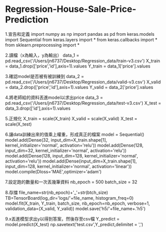 # Regression-House-Sale-Price-Prediction
1.宣告和定義
import numpy as np
import pandas as pd
from keras.models import Sequential
from keras.layers import *
from keras.callbacks import *
from sklearn.preprocessing import *

2.讀檔（x為輸入，y為輸出）
data_1 = pd.read_csv('/Users/jn6737/Desktop/Regression_data/train-v3.csv')
X_train = data_1.drop(['price','id'],axis=1).values
Y_train = data_1['price'].values

3.確認model是否被有被訓練到
data_2 = pd.read_csv('/Users/jn6737/Desktop/Regression_data/valid-v3.csv')
X_valid = data_2.drop(['price','id'],axis=1).values
Y_valid = data_2['price'].values

4.將老師給的資料丟進model以求出price
data_3 = pd.read_csv('/Users/jn6737/Desktop/Regression_data/test-v3.csv')
X_test = data_3.drop(['id'],axis=1).values

5.正規化
X_train = scale(X_train)
X_valid = scale(X_valid)
X_test = scale(X_test)

6.讓data訓練出來的值乘上權重，形成真正的檔案
model = Sequential()
model.add(Dense(32, input_dim=X_train.shape[1], kernel_initializer='normal', activation='relu'))
model.add(Dense(128, input_dim=32, kernel_initializer='normal', activation='relu'))
model.add(Dense(128, input_dim=128, kernel_initializer='normal', activation='relu'))
model.add(Dense(input_dim=X_train.shape[1], input_dim=128, kernel_initializer='normal', activation='linear'))
model.compile(Dloss='MAE',optimizer='adam')

7.設定跑的數量和一次丟幾筆資料
nb_epoch = 500
batch_size = 32

8.存擋
file_name=str(nb_epoch)+'_'+str(btch_size)
TB=TensorBoard(log_dir='logs/'+file_name, histogram_freq=0)
model.fit(X_train, Y_train, batch_size, nb_epoch=nb_epoch, verbose=1, validation_data=(X_valid, Y_valid))
model.save('h5/'+file_name+.'h5')

9.x丟進模型求出y以得到答案，然後存至csv檔
Y_predict = model.predict(X_test)
np.savetext('test.csv',Y_predict,delimitet = ',')

